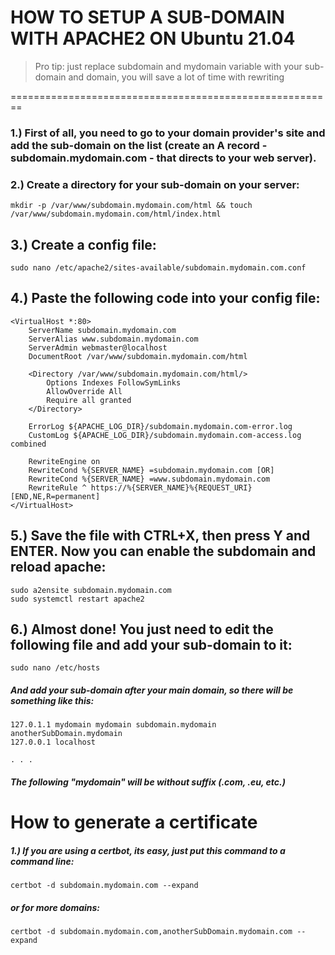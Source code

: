 # HOW TO SETUP A SUB-DOMAIN WITH APACHE2 ON Ubuntu 21.04
> Pro tip: just replace subdomain and mydomain variable with your sub-domain and domain, you will save a lot of time with rewriting

========================================================

### 1.) First of all, you need to go to your domain provider's site and add the sub-domain on the list (create an A record - subdomain.mydomain.com - that directs to your web server).

### 2.) Create a directory for your sub-domain on your server:
```
mkdir -p /var/www/subdomain.mydomain.com/html && touch /var/www/subdomain.mydomain.com/html/index.html
```

## 3.) Create a config file:
```
sudo nano /etc/apache2/sites-available/subdomain.mydomain.com.conf
```

## 4.) Paste the following code into your config file:

```
<VirtualHost *:80>
    ServerName subdomain.mydomain.com
    ServerAlias www.subdomain.mydomain.com
    ServerAdmin webmaster@localhost
    DocumentRoot /var/www/subdomain.mydomain.com/html

    <Directory /var/www/subdomain.mydomain.com/html/>
        Options Indexes FollowSymLinks
        AllowOverride All
        Require all granted
    </Directory>

    ErrorLog ${APACHE_LOG_DIR}/subdomain.mydomain.com-error.log
    CustomLog ${APACHE_LOG_DIR}/subdomain.mydomain.com-access.log combined
    
    RewriteEngine on
    RewriteCond %{SERVER_NAME} =subdomain.mydomain.com [OR]
    RewriteCond %{SERVER_NAME} =www.subdomain.mydomain.com
    RewriteRule ^ https://%{SERVER_NAME}%{REQUEST_URI} [END,NE,R=permanent]
</VirtualHost>
```

## 5.) Save the file with CTRL+X, then press Y and ENTER. Now you can enable the subdomain and reload apache:
```
sudo a2ensite subdomain.mydomain.com
sudo systemctl restart apache2
```

## 6.) Almost done! You just need to edit the following file and add your sub-domain to it:
```
sudo nano /etc/hosts
```

##### And add your sub-domain after your main domain, so there will be something like this:
```
127.0.1.1 mydomain mydomain subdomain.mydomain anotherSubDomain.mydomain
127.0.0.1 localhost

. . .
```

##### The following "mydomain" will be without suffix (.com, .eu, etc.)

# How to generate a certificate

##### 1.) If you are using a certbot, its easy, just put this command to a command line:
```
certbot -d subdomain.mydomain.com --expand
```
##### or for more domains:
```
certbot -d subdomain.mydomain.com,anotherSubDomain.mydomain.com --expand
```
